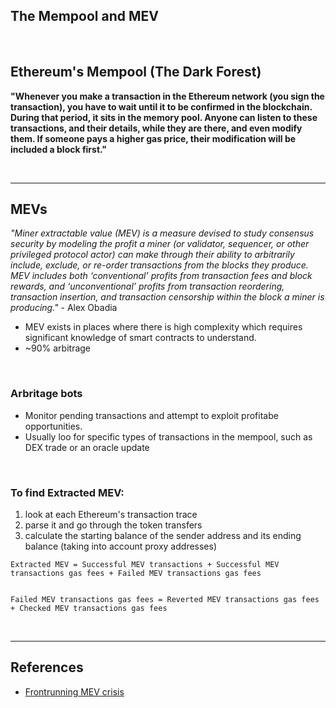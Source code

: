 ## The Mempool and MEV

<br>

## Ethereum's Mempool (The Dark Forest)

**"Whenever you make a transaction in the Ethereum network (you sign the transaction), you have to wait until it to be confirmed in the blockchain. During that period, it sits in the memory pool. Anyone can listen to these transactions, and their details, while they are there, and even modify them. If someone pays a higher gas price, their modification will be included a block first."**


<br>

---

## MEVs

*"Miner extractable value (MEV) is a measure devised to study consensus security by modeling the profit a miner (or validator, sequencer, or other privileged protocol actor) can make through their ability to arbitrarily include, exclude, or re-order transactions from the blocks they produce. MEV includes both ‘conventional’ profits from transaction fees and block rewards, and ‘unconventional’ profits from transaction reordering, transaction insertion, and transaction censorship within the block a miner is producing."* - Alex Obadia

* MEV exists in places where there is high complexity which requires significant knowledge of smart contracts to understand. 
* ~90% arbitrage 

<br>

### Arbritage bots

* Monitor pending transactions and attempt to exploit profitabe opportunities.
* Usually loo for specific types of transactions in the mempool, such as DEX trade or an oracle update


<br>

### To find Extracted MEV:

1. look at each Ethereum's transaction trace
2. parse it and go through the token transfers
3. calculate the starting balance of the sender address and its ending balance (taking into account proxy addresses)

```
Extracted MEV = Successful MEV transactions + Successful MEV transactions gas fees + Failed MEV transactions gas fees


Failed MEV transactions gas fees = Reverted MEV transactions gas fees + Checked MEV transactions gas fees
```

<br>


---

## References

* [Frontrunning MEV crisis](https://writings.flashbots.net/writings/frontrunning-mev-crisis/)
